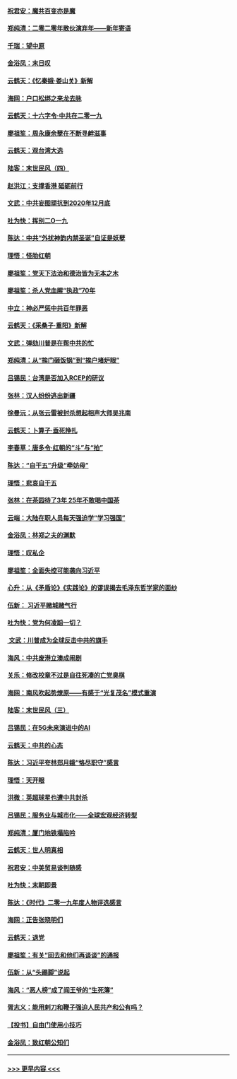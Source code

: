 #### [祝君安：魔共百变亦是魔](../pages/nsc993/n11754469.md?t=12301611) 
#### [郑纯清：二零二零年散伙演弃年——新年寄语](../pages/nsc993/n11754195.md?t=12301611) 
#### [千瑞：望中原](../pages/nsc993/n11754159.md?t=12301611) 
#### [金浴凤：末日叹](../pages/nsc993/n11752359.md?t=12301611) 
#### [云鹤天：《忆秦娥‧娄山关》新解](../pages/nsc993/n11752348.md?t=12301611) 
#### [海网：户口松绑之来龙去脉](../pages/nsc993/n11752328.md?t=12301611) 
#### [云鹤天：十六字令‧中共在二零一九](../pages/nsc993/n11752305.md?t=12301611) 
#### [廖祖笙：周永康余孽在不断寻衅滋事](../pages/nsc993/n11751013.md?t=12301611) 
#### [云鹤天：观台湾大选](../pages/nsc993/n11751007.md?t=12301611) 
#### [陆客：末世民风（四）](../pages/nsc993/n11749203.md?t=12301611) 
#### [赵洪江：支撑香港 砥砺前行](../pages/nsc993/n11748482.md?t=12301611) 
#### [文武：中共妄图顽抗到2020年12月底](../pages/nsc993/n11748446.md?t=12301611) 
#### [吐为快：挥别二O一九](../pages/nsc993/n11748411.md?t=12301611) 
#### [陈达：中共“外扰神韵内禁圣诞”自证是妖孽](../pages/nsc993/n11748226.md?t=12301611) 
#### [理悟：怪胎红朝](../pages/nsc993/n11748206.md?t=12301611) 
#### [廖祖笙：党天下法治和德治皆为无本之木](../pages/nsc993/n11748135.md?t=12301611) 
#### [廖祖笙：杀人党血腥“执政”70年](../pages/nsc993/n11745144.md?t=12301611) 
#### [中立：神必严惩中共百年罪恶](../pages/nsc993/n11744970.md?t=12301611) 
#### [云鹤天：《采桑子‧重阳》新解](../pages/nsc993/n11744948.md?t=12301611) 
#### [文武：弹劾川普是在帮中共的忙](../pages/nsc993/n11744758.md?t=12301611) 
#### [郑纯清：从“挨门砸饭锅”到“挨户堵炉眼”](../pages/nsc993/n11744745.md?t=12301611) 
#### [吕锡民：台湾是否加入RCEP的研议](../pages/nsc993/n11744701.md?t=12301611) 
#### [张林：汉人纷纷逃出新疆](../pages/nsc993/n11743530.md?t=12301611) 
#### [徐曼沅：从张云雷被封杀想起相声大师吴兆南](../pages/nsc993/n11741816.md?t=12301611) 
#### [云鹤天：卜算子‧垂死挣扎](../pages/nsc993/n11739956.md?t=12301611) 
#### [李春草：唐多令‧红朝的“斗”与“拍”](../pages/nsc993/n11739830.md?t=12301611) 
#### [陈达：“自干五”升级“牵妨母”](../pages/nsc993/n11739724.md?t=12301611) 
#### [理悟：悲哀自干五](../pages/nsc993/n11739547.md?t=12301611) 
#### [张林：在茶园待了3年 25年不敢喝中国茶](../pages/nsc993/n11739240.md?t=12301611) 
#### [云端：大陆在职人员每天强迫学“学习强国”](../pages/nsc993/n11738735.md?t=12301611) 
#### [金浴凤：林郑之夫的渊默](../pages/nsc993/n11737735.md?t=12301611) 
#### [理悟：叹私企](../pages/nsc993/n11737715.md?t=12301611) 
#### [廖祖笙：全面失控可能袭向习近平](../pages/nsc993/n11737704.md?t=12301611) 
#### [心升：从《矛盾论》《实践论》的谬误揭去毛泽东哲学家的面纱](../pages/nsc993/n11736962.md?t=12301611) 
#### [伍新： 习近平赌城赌气行](../pages/nsc993/n11736929.md?t=12301611) 
#### [吐为快：党为何凌蹈一切？](../pages/nsc993/n11736915.md?t=12301611) 
#### [ 文武：川普成为全球反击中共的旗手](../pages/nsc993/n11736882.md?t=12301611) 
#### [海风：中共废港立澳成闹剧](../pages/nsc993/n11735857.md?t=12301611) 
#### [关乐：修改校章不过是自往死凑的亡党臭棋](../pages/nsc993/n11735097.md?t=12301611) 
#### [海网：南风吹起势燎原——有感于“光复茂名”模式重演](../pages/nsc993/n11732308.md?t=12301611) 
#### [陆客：末世民风（三）](../pages/nsc993/n11732211.md?t=12301611) 
#### [吕锡民：在5G未来演进中的AI](../pages/nsc993/n11730010.md?t=12301611) 
#### [云鹤天：中共的心态](../pages/nsc993/n11729906.md?t=12301611) 
#### [陈达：习近平夸林郑月娥“恪尽职守”感言](../pages/nsc993/n11729881.md?t=12301611) 
#### [理悟：天开眼](../pages/nsc993/n11729699.md?t=12301611) 
#### [洪微：英超球星也遭中共封杀](../pages/nsc993/n11727243.md?t=12301611) 
#### [吕锡民：服务业与城市化——全球宏观经济转型](../pages/nsc993/n11725845.md?t=12301611) 
#### [郑纯清：厦门地铁塌陷吟](../pages/nsc993/n11725813.md?t=12301611) 
#### [云鹤天：世人明真相](../pages/nsc993/n11725621.md?t=12301611) 
#### [祝君安：中美贸易谈判随感](../pages/nsc993/n11725609.md?t=12301611) 
#### [吐为快：末朝即景](../pages/nsc993/n11723365.md?t=12301611) 
#### [陈达：《时代》二零一九年度人物评选感言](../pages/nsc993/n11723337.md?t=12301611) 
#### [海网：正告张晓明们](../pages/nsc993/n11723228.md?t=12301611) 
#### [云鹤天：退党](../pages/nsc993/n11723056.md?t=12301611) 
#### [廖祖笙：有关“回去和他们再谈谈”的通报](../pages/nsc993/n11722442.md?t=12301611) 
#### [伍新：从“头踢脚”说起](../pages/nsc993/n11722429.md?t=12301611) 
#### [海风：“恶人榜”成了阎王爷的“生死簿”](../pages/nsc993/n11722272.md?t=12301611) 
#### [胥志义：能用剌刀和鞭子强迫人民共产和公有吗？](../pages/nsc993/n11720569.md?t=12301611) 
#### [【投书】自由门使用小技巧](../pages/nsc993/n11720180.md?t=12301611) 
#### [金浴凤：致红朝公知们](../pages/nsc993/n11720563.md?t=12301611) 

----
#### [ >>> 更早内容 <<< ](../indexes/nsc993-earlier.md)
